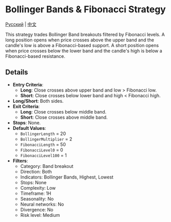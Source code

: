 # Bollinger Bands & Fibonacci Strategy
[Русский](README_ru.md) | [中文](README_cn.md)

This strategy trades Bollinger Band breakouts filtered by Fibonacci levels. A long position opens when price crosses above the upper band and the candle's low is above a Fibonacci-based support. A short position opens when price crosses below the lower band and the candle's high is below a Fibonacci-based resistance.

## Details

- **Entry Criteria**:
  - **Long**: Close crosses above upper band and low > Fibonacci low.
  - **Short**: Close crosses below lower band and high < Fibonacci high.
- **Long/Short**: Both sides.
- **Exit Criteria**:
  - **Long**: Close crosses below middle band.
  - **Short**: Close crosses above middle band.
- **Stops**: None.
- **Default Values**:
  - `BollingerLength` = 20
  - `BollingerMultiplier` = 2
  - `FibonacciLength` = 50
  - `FibonacciLevel0` = 0
  - `FibonacciLevel100` = 1
- **Filters**:
  - Category: Band breakout
  - Direction: Both
  - Indicators: Bollinger Bands, Highest, Lowest
  - Stops: None
  - Complexity: Low
  - Timeframe: 1H
  - Seasonality: No
  - Neural networks: No
  - Divergence: No
  - Risk level: Medium
